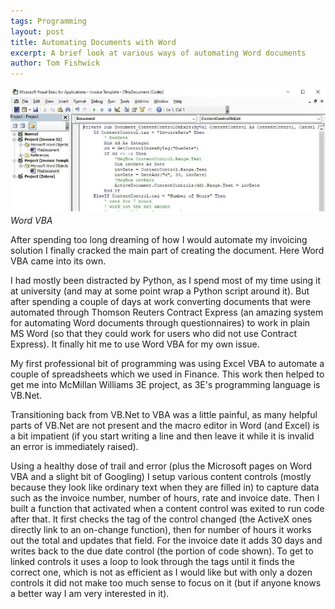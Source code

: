 ```yaml
---
tags: Programming
layout: post
title: Automating Documents with Word
excerpt: A brief look at various ways of automating Word documents
author: Tom Fishwick
---
```


![Word VBA](/assets/images/WordVBA.JPG)
_Word VBA_

After spending too long dreaming of how I would automate my invoicing solution I finally cracked the main part of creating the document. Here Word VBA came into its own.

I had mostly been distracted by Python, as I spend most of my time using it at university (and may at some point wrap a Python script around it). But after spending a couple of days at work converting documents that were automated through Thomson Reuters Contract Express (an amazing system for automating Word documents through questionnaires) to work in plain MS Word (so that they could work for users who did not use Contract Express). It finally hit me to use Word VBA for my own issue.

My first professional bit of programming was using Excel VBA to automate a couple of spreadsheets which we used in Finance. This work then helped to get me into McMillan Williams 3E project, as 3E's programming language is VB.Net.

Transitioning back from VB.Net to VBA was a little painful, as many helpful parts of VB.Net are not present and the macro editor in Word (and Excel) is a bit impatient (if you start writing a line and then leave it while it is invalid an error is immediately raised).

Using a healthy dose of trail and error (plus the Microsoft pages on Word VBA and a slight bit of Googling) I setup various content controls (mostly because they look like ordinary text when they are filled in) to capture data such as the invoice number, number of hours, rate and invoice date. Then I built a function that activated when a content control was exited to run code after that. It first checks the tag of the control changed (the ActiveX ones directly link to an on-change function), then for number of hours it works out the total and updates that field. For the invoice date it adds 30 days and writes back to the due date control (the portion of code shown). To get to linked controls it uses a loop to look through the tags until it finds the correct one, which is not as efficient as I would like but with only a dozen controls it did not make too much sense to focus on it (but if anyone knows a better way I am very interested in it).
